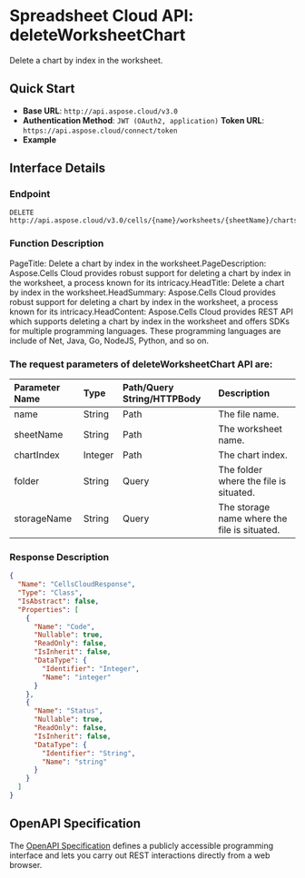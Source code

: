 # **Spreadsheet Cloud API: deleteWorksheetChart**

Delete a chart by index in the worksheet. 


## **Quick Start**

- **Base URL**: `http://api.aspose.cloud/v3.0`
- **Authentication Method**: `JWT (OAuth2, application)`  **Token URL**: `https://api.aspose.cloud/connect/token`
- **Example** 

## **Interface Details**

### **Endpoint** 

```
DELETE http://api.aspose.cloud/v3.0/cells/{name}/worksheets/{sheetName}/charts/{chartIndex}
```
### **Function Description**
PageTitle: Delete a chart by index in the worksheet.PageDescription: Aspose.Cells Cloud provides robust support for deleting a chart by index in the worksheet, a process known for its intricacy.HeadTitle: Delete a chart by index in the worksheet.HeadSummary: Aspose.Cells Cloud provides robust support for deleting a chart by index in the worksheet, a process known for its intricacy.HeadContent: Aspose.Cells Cloud provides REST API which supports deleting a chart by index in the worksheet and offers SDKs for multiple programming languages. These programming languages are include of Net, Java, Go, NodeJS, Python, and so on.

### The request parameters of **deleteWorksheetChart** API are: 

| Parameter Name | Type | Path/Query String/HTTPBody | Description | 
| :- | :- | :- |:- | 
|name|String|Path|The file name.|
|sheetName|String|Path|The worksheet name.|
|chartIndex|Integer|Path|The chart index.|
|folder|String|Query|The folder where the file is situated.|
|storageName|String|Query|The storage name where the file is situated.|

### **Response Description**
```json
{
  "Name": "CellsCloudResponse",
  "Type": "Class",
  "IsAbstract": false,
  "Properties": [
    {
      "Name": "Code",
      "Nullable": true,
      "ReadOnly": false,
      "IsInherit": false,
      "DataType": {
        "Identifier": "Integer",
        "Name": "integer"
      }
    },
    {
      "Name": "Status",
      "Nullable": true,
      "ReadOnly": false,
      "IsInherit": false,
      "DataType": {
        "Identifier": "String",
        "Name": "string"
      }
    }
  ]
}
```


## OpenAPI Specification

The [OpenAPI Specification](https://reference.aspose.cloud/cells/#/ChartsController/DeleteWorksheetChart) defines a publicly accessible programming interface and lets you carry out REST interactions directly from a web browser.

